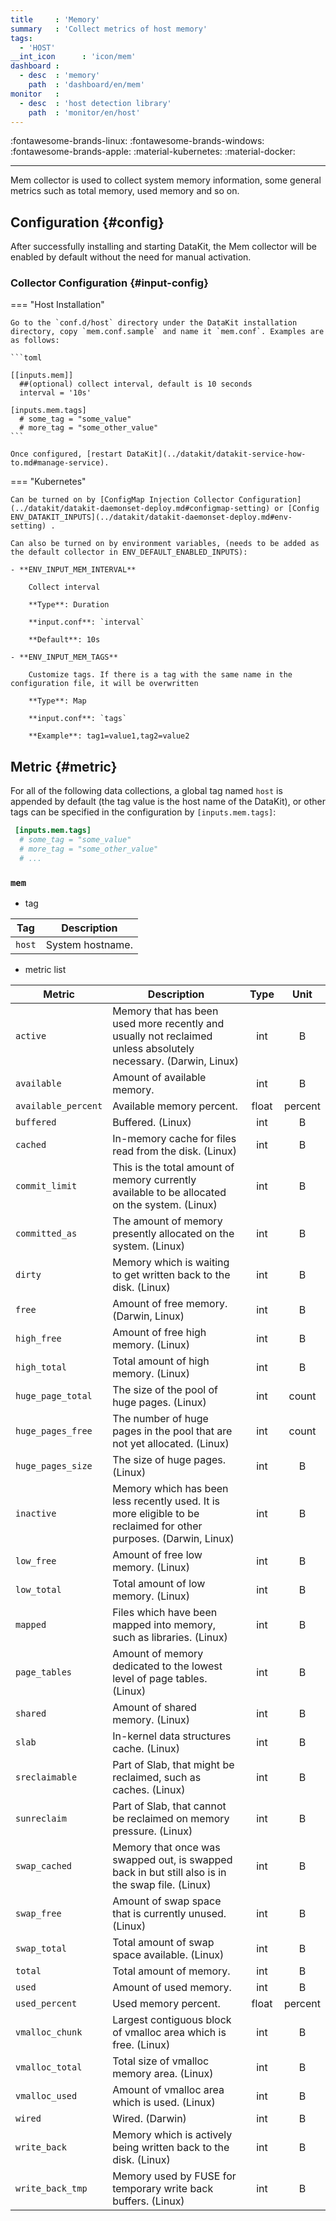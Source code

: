```yaml
---
title     : 'Memory'
summary   : 'Collect metrics of host memory'
tags:
  - 'HOST'
__int_icon      : 'icon/mem'
dashboard :
  - desc  : 'memory'
    path  : 'dashboard/en/mem'
monitor   :
  - desc  : 'host detection library'
    path  : 'monitor/en/host'
---
```


:fontawesome-brands-linux: :fontawesome-brands-windows: :fontawesome-brands-apple: :material-kubernetes: :material-docker:

---

Mem collector is used to collect system memory information, some general metrics such as total memory, used memory and so on.

## Configuration {#config}

After successfully installing and starting DataKit, the Mem collector will be enabled by default without the need for manual activation.

### Collector Configuration {#input-config}

<!-- markdownlint-disable MD046 -->
=== "Host Installation"

    Go to the `conf.d/host` directory under the DataKit installation directory, copy `mem.conf.sample` and name it `mem.conf`. Examples are as follows:

    ```toml
        
    [[inputs.mem]]
      ##(optional) collect interval, default is 10 seconds
      interval = '10s'
    
    [inputs.mem.tags]
      # some_tag = "some_value"
      # more_tag = "some_other_value"
    ```

    Once configured, [restart DataKit](../datakit/datakit-service-how-to.md#manage-service).

=== "Kubernetes"

    Can be turned on by [ConfigMap Injection Collector Configuration](../datakit/datakit-daemonset-deploy.md#configmap-setting) or [Config ENV_DATAKIT_INPUTS](../datakit/datakit-daemonset-deploy.md#env-setting) .

    Can also be turned on by environment variables, (needs to be added as the default collector in ENV_DEFAULT_ENABLED_INPUTS):

    - **ENV_INPUT_MEM_INTERVAL**
    
        Collect interval
    
        **Type**: Duration
    
        **input.conf**: `interval`
    
        **Default**: 10s
    
    - **ENV_INPUT_MEM_TAGS**
    
        Customize tags. If there is a tag with the same name in the configuration file, it will be overwritten
    
        **Type**: Map
    
        **input.conf**: `tags`
    
        **Example**: tag1=value1,tag2=value2
<!-- markdownlint-enable -->

## Metric {#metric}

For all of the following data collections, a global tag named `host` is appended by default (the tag value is the host name of the DataKit), or other tags can be specified in the configuration by `[inputs.mem.tags]`:

``` toml
 [inputs.mem.tags]
  # some_tag = "some_value"
  # more_tag = "some_other_value"
  # ...
```



### `mem`

- tag


| Tag | Description |
|  ----  | --------|
|`host`|System hostname.|

- metric list


| Metric | Description | Type | Unit |
| ---- |---- | :---:    | :----: |
|`active`|Memory that has been used more recently and usually not reclaimed unless absolutely necessary. (Darwin, Linux)|int|B|
|`available`|Amount of available memory.|int|B|
|`available_percent`|Available memory percent.|float|percent|
|`buffered`|Buffered. (Linux)|int|B|
|`cached`|In-memory cache for files read from the disk. (Linux)|int|B|
|`commit_limit`|This is the total amount of memory currently available to be allocated on the system. (Linux)|int|B|
|`committed_as`|The amount of memory presently allocated on the system. (Linux)|int|B|
|`dirty`|Memory which is waiting to get written back to the disk. (Linux)|int|B|
|`free`|Amount of free memory. (Darwin, Linux)|int|B|
|`high_free`|Amount of free high memory. (Linux)|int|B|
|`high_total`|Total amount of high memory. (Linux)|int|B|
|`huge_page_total`|The size of the pool of huge pages. (Linux)|int|count|
|`huge_pages_free`|The number of huge pages in the pool that are not yet allocated. (Linux)|int|count|
|`huge_pages_size`|The size of huge pages. (Linux)|int|B|
|`inactive`|Memory which has been less recently used.  It is more eligible to be reclaimed for other purposes. (Darwin, Linux)|int|B|
|`low_free`|Amount of free low memory. (Linux)|int|B|
|`low_total`|Total amount of low memory. (Linux)|int|B|
|`mapped`|Files which have been mapped into memory, such as libraries. (Linux)|int|B|
|`page_tables`|Amount of memory dedicated to the lowest level of page tables. (Linux)|int|B|
|`shared`|Amount of shared memory. (Linux)|int|B|
|`slab`|In-kernel data structures cache. (Linux)|int|B|
|`sreclaimable`|Part of Slab, that might be reclaimed, such as caches. (Linux)|int|B|
|`sunreclaim`|Part of Slab, that cannot be reclaimed on memory pressure. (Linux)|int|B|
|`swap_cached`|Memory that once was swapped out, is swapped back in but still also is in the swap file. (Linux)|int|B|
|`swap_free`|Amount of swap space that is currently unused. (Linux)|int|B|
|`swap_total`|Total amount of swap space available. (Linux)|int|B|
|`total`|Total amount of memory.|int|B|
|`used`|Amount of used memory.|int|B|
|`used_percent`|Used memory percent.|float|percent|
|`vmalloc_chunk`|Largest contiguous block of vmalloc area which is free. (Linux)|int|B|
|`vmalloc_total`|Total size of vmalloc memory area. (Linux)|int|B|
|`vmalloc_used`|Amount of vmalloc area which is used. (Linux)|int|B|
|`wired`|Wired. (Darwin)|int|B|
|`write_back`|Memory which is actively being written back to the disk. (Linux)|int|B|
|`write_back_tmp`|Memory used by FUSE for temporary write back buffers. (Linux)|int|B|


